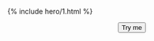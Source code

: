 ---
---
{% include hero/1.html %}

<script>(function(w,i){
a=document.getElementsByName('color-scheme');
if(a){e=a[0]}
if(e){
b=e.getAttribute('content');
if(b=='light'){s=['dark','light']}
else{s=['light','dark']}
x=0;
c=b||s[x];
w[i]=function(){e.setAttribute('content',s[++x]);if(x>s.length-1){x=0}}
}
})(window,'toggleTheme')</script>
<p align="center"><button onclick="toggleTheme()" title="Toggle Color Scheme (Light/Dark)">Try me</button></p>
